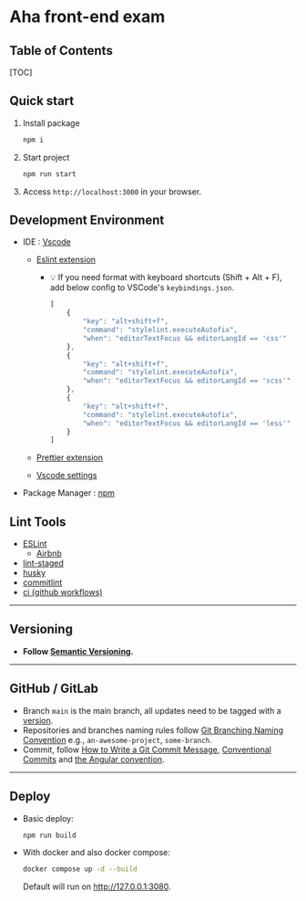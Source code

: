 # Aha front-end exam

## Table of Contents

[TOC]

## Quick start

1. Install package

    ```sh
    npm i
    ```

2. Start project

    ```sh
    npm run start
    ```

3. Access `http://localhost:3000` in your browser.

## Development Environment

- IDE : [Vscode](https://code.visualstudio.com/)
  - [Eslint extension](https://marketplace.visualstudio.com/items?itemName=dbaeumer.vscode-eslint)
    - 💡 If you need format with keyboard shortcuts (Shift + Alt + F), add below config to VSCode's `keybindings.json`.

      ```javascript
      [
          {
              "key": "alt+shift+f",
              "command": "stylelint.executeAutofix",
              "when": "editorTextFocus && editorLangId == 'css'"
          },
          {
              "key": "alt+shift+f",
              "command": "stylelint.executeAutofix",
              "when": "editorTextFocus && editorLangId == 'scss'"
          },
          {
              "key": "alt+shift+f",
              "command": "stylelint.executeAutofix",
              "when": "editorTextFocus && editorLangId == 'less'"
          }
      ]
      ```

  - [Prettier extension](https://marketplace.visualstudio.com/items?itemName=esbenp.prettier-vscode)
  - [Vscode settings](.vscode\settings.json)
- Package Manager :  [npm](https://www.npmjs.com/)

## Lint Tools

- [ESLint](https://eslint.org/)
  - [Airbnb](https://github.com/airbnb/javascript)
- [lint-staged](https://github.com/okonet/lint-staged)
- [husky](https://typicode.github.io/husky/#/?id=features)
- [commitlint](https://commitlint.js.org/#/)
- [ci (github workflows)](https://docs.github.com/en/actions/using-workflows)

---

## Versioning

- **Follow [Semantic Versioning](https://semver.org/).**

---

## GitHub / GitLab

- Branch `main` is the main branch, all updates need to be tagged with a [version](#versioning).
- Repositories and branches naming rules follow [Git Branching Naming Convention](https://codingsight.com/git-branching-naming-convention-best-practices/)  e.g., `an-awesome-project`, `some-branch`.
- Commit, follow [How to Write a Git Commit Message](https://cbea.ms/git-commit/), [Conventional Commits](https://www.conventionalcommits.org/en/v1.0.0/) and [the Angular convention](https://github.com/angular/angular/blob/22b96b9/CONTRIBUTING.md#-commit-message-guidelines).

---

## Deploy

- Basic deploy:

  ```sh
  npm run build
  ```

- With docker and also docker compose:

  ```sh
  docker compose up -d --build
  ```

  Default will run on <http://127.0.0.1:3080>.
